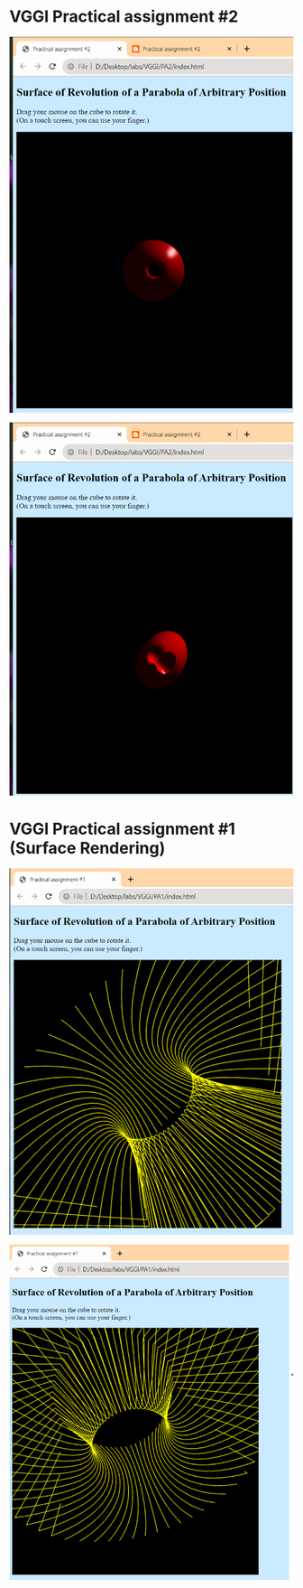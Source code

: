 # VGGI Practical assignment #2

![plot](./PA2/images/screen-1.png)

![plot](./PA2/images/screen-2.png)

# VGGI Practical assignment #1 (Surface Rendering)

![plot](./PA1/images/Screenshot1.png)

![plot](./PA1/images/Screenshot2.png)